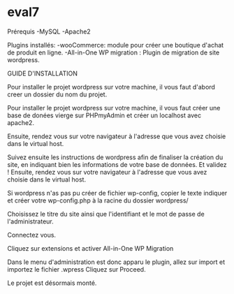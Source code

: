 # eval7

Prérequis
-MySQL 
-Apache2

Plugins installés:
-wooCommerce: module pour créer une boutique d'achat de produit en ligne.
-All-in-One WP migration : Plugin de migration de site wordpress.

GUIDE D'INSTALLATION

Pour installer le projet wordpress sur votre machine, il vous faut d'abord creer un dossier du nom du projet.

Pour installer le projet wordpress sur votre machine, il vous faut créer une base de donées vierge sur PHPmyAdmin et créer un localhost avec apache2.

Ensuite, rendez vous sur votre navigateur à l'adresse que vous avez choisie dans le virtual host.

Suivez ensuite les instructions de wordpress afin de finaliser la création du site, en indiquant bien les informations de votre base de données. Et validez !
Ensuite, rendez vous sur votre navigateur à l'adresse que vous avez choisie dans le virtual host.

Si wordpress n'as pas pu créer de fichier wp-config, copier le texte indiquer et créer votre wp-config.php à la racine du dossier wordpress/

Choisissez le titre du site ainsi que l'identifiant et le mot de passe de l'administrateur.


Connectez vous.

Cliquez sur extensions et activer
All-in-One WP Migration

Dans le menu d'administration est donc apparu le plugin, allez sur import et importez le fichier .wpress Cliquez sur Proceed.


Le projet est désormais monté.
